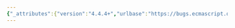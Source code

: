 ```yaml
---
{"_attributes":{"version":"4.4.4+","urlbase":"https://bugs.ecmascript.org/","maintainer":"dherman@mozilla.com"},"bug":{"bug_id":2891,"creation_ts":"2014-05-27 08:47:00 -0700","short_desc":"Missing OED s->z changes","delta_ts":"2014-07-19 18:00:29 -0700","product":"Draft for 6th Edition","component":"editorial issue","version":"Rev 25: May 22, 2014 Draft","rep_platform":"All","op_sys":"All","bug_status":"RESOLVED","resolution":"FIXED","priority":"Normal","bug_severity":"normal","everconfirmed":true,"reporter":{"uid":"andrebargull","name":"André Bargull"},"assigned_to":{"uid":"allen","name":"Allen Wirfs-Brock"},"long_desc":[{"commentid":8636,"comment_count":0,"who":{"uid":"andrebargull","name":"André Bargull"},"bug_when":"2014-05-27 08:47:22 -0700","thetext":"Introduction:\n- 4th paragraph: internationalisation -> internationalization\n\n10.1  Source Text:\n- 1st paragraph:  normalisation -> normalization (2x)\n\n20.1.3.6 Number.prototype.toString ( [ radix ] ):\n- step 9: generalisation -> generalization"},{"commentid":9074,"comment_count":1,"who":{"uid":"allen","name":"Allen Wirfs-Brock"},"bug_when":"2014-06-23 11:22:47 -0700","thetext":"fixed in rev26 editor's draft"},{"commentid":9359,"comment_count":2,"who":{"uid":"allen","name":"Allen Wirfs-Brock"},"bug_when":"2014-07-19 18:00:29 -0700","thetext":"fixed in rev26"}]}}
---
```

